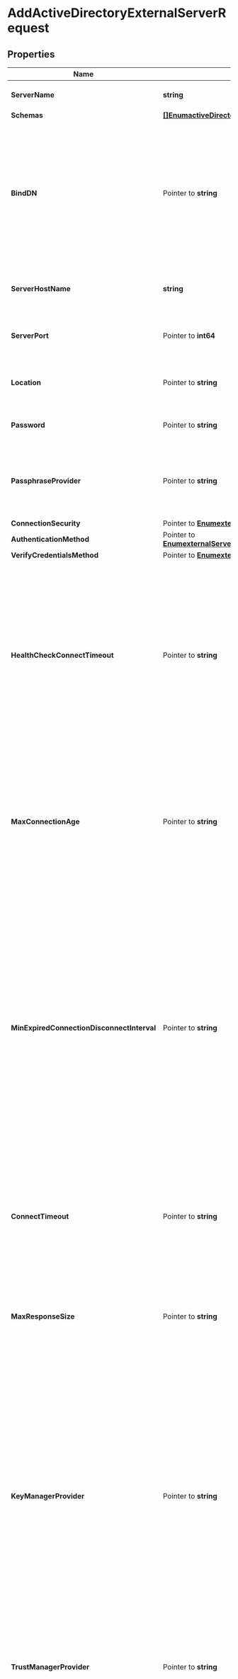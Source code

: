 # AddActiveDirectoryExternalServerRequest

## Properties

Name | Type | Description | Notes
------------ | ------------- | ------------- | -------------
**ServerName** | **string** | Name of the new External Server | 
**Schemas** | [**[]EnumactiveDirectoryExternalServerSchemaUrn**](EnumactiveDirectoryExternalServerSchemaUrn.md) |  | 
**BindDN** | Pointer to **string** | The DN to use to bind to the target LDAP server if simple authentication is required. The authentication identity can also be specified in User-Principal-Name (UPN) format. | [optional] 
**ServerHostName** | **string** | The host name or IP address of the target LDAP server. | 
**ServerPort** | Pointer to **int64** | The port number on which the server listens for requests. | [optional] 
**Location** | Pointer to **string** | Specifies the location for the LDAP External Server. | [optional] 
**Password** | Pointer to **string** | The login password for the specified user. | [optional] 
**PassphraseProvider** | Pointer to **string** | The passphrase provider to use to obtain the login password for the specified user. | [optional] 
**ConnectionSecurity** | Pointer to [**EnumexternalServerConnectionSecurityProp**](EnumexternalServerConnectionSecurityProp.md) |  | [optional] 
**AuthenticationMethod** | Pointer to [**EnumexternalServerActiveDirectoryAuthenticationMethodProp**](EnumexternalServerActiveDirectoryAuthenticationMethodProp.md) |  | [optional] 
**VerifyCredentialsMethod** | Pointer to [**EnumexternalServerVerifyCredentialsMethodProp**](EnumexternalServerVerifyCredentialsMethodProp.md) |  | [optional] 
**HealthCheckConnectTimeout** | Pointer to **string** | Specifies the maximum length of time to wait for a connection to be established for the purpose of performing a health check. If the connection cannot be established within this length of time, the server will be classified as unavailable. | [optional] 
**MaxConnectionAge** | Pointer to **string** | Specifies the maximum length of time that connections to this server should be allowed to remain established before being closed and replaced with newly-established connections. | [optional] 
**MinExpiredConnectionDisconnectInterval** | Pointer to **string** | Specifies the minimum length of time that should pass between connection closures as a result of the connections being established for longer than the maximum connection age. This may help avoid cases in which a large number of connections are closed and re-established in a short period of time because of the maximum connection age. | [optional] 
**ConnectTimeout** | Pointer to **string** | Specifies the maximum length of time to wait for a connection to be established before giving up and considering the server unavailable. | [optional] 
**MaxResponseSize** | Pointer to **string** | Specifies the maximum response size that should be supported for messages received from the LDAP external server. | [optional] 
**KeyManagerProvider** | Pointer to **string** | The key manager provider to use if SSL or StartTLS is to be used for connection-level security. When specifying a value for this property (except when using the Null key manager provider) you must ensure that the external server trusts this server&#39;s public certificate by adding this server&#39;s public certificate to the external server&#39;s trust store. | [optional] 
**TrustManagerProvider** | Pointer to **string** | The trust manager provider to use if SSL or StartTLS is to be used for connection-level security. | [optional] 
**InitialConnections** | Pointer to **int64** | The number of connections to initially establish to the LDAP external server. A value of zero indicates that the number of connections should be dynamically based on the number of available worker threads. This will be ignored when using a thread-local connection pool. | [optional] 
**MaxConnections** | Pointer to **int64** | The maximum number of concurrent connections to maintain for the LDAP external server. A value of zero indicates that the number of connections should be dynamically based on the number of available worker threads. This will be ignored when using a thread-local connection pool. | [optional] 
**DefunctConnectionResultCode** | Pointer to [**[]EnumexternalServerDefunctConnectionResultCodeProp**](EnumexternalServerDefunctConnectionResultCodeProp.md) |  | [optional] 
**AbandonOnTimeout** | Pointer to **bool** | Indicates whether to send an abandon request for an operation for which a response timeout is encountered. A request which has timed out on one server may be retried on another server regardless of whether an abandon request is sent, but if the initial attempt is not abandoned then a long-running operation may unnecessarily continue to consume processing resources on the initial server. | [optional] 
**Description** | Pointer to **string** | A description for this External Server | [optional] 

## Methods

### NewAddActiveDirectoryExternalServerRequest

`func NewAddActiveDirectoryExternalServerRequest(serverName string, schemas []EnumactiveDirectoryExternalServerSchemaUrn, serverHostName string, ) *AddActiveDirectoryExternalServerRequest`

NewAddActiveDirectoryExternalServerRequest instantiates a new AddActiveDirectoryExternalServerRequest object
This constructor will assign default values to properties that have it defined,
and makes sure properties required by API are set, but the set of arguments
will change when the set of required properties is changed

### NewAddActiveDirectoryExternalServerRequestWithDefaults

`func NewAddActiveDirectoryExternalServerRequestWithDefaults() *AddActiveDirectoryExternalServerRequest`

NewAddActiveDirectoryExternalServerRequestWithDefaults instantiates a new AddActiveDirectoryExternalServerRequest object
This constructor will only assign default values to properties that have it defined,
but it doesn't guarantee that properties required by API are set

### GetServerName

`func (o *AddActiveDirectoryExternalServerRequest) GetServerName() string`

GetServerName returns the ServerName field if non-nil, zero value otherwise.

### GetServerNameOk

`func (o *AddActiveDirectoryExternalServerRequest) GetServerNameOk() (*string, bool)`

GetServerNameOk returns a tuple with the ServerName field if it's non-nil, zero value otherwise
and a boolean to check if the value has been set.

### SetServerName

`func (o *AddActiveDirectoryExternalServerRequest) SetServerName(v string)`

SetServerName sets ServerName field to given value.


### GetSchemas

`func (o *AddActiveDirectoryExternalServerRequest) GetSchemas() []EnumactiveDirectoryExternalServerSchemaUrn`

GetSchemas returns the Schemas field if non-nil, zero value otherwise.

### GetSchemasOk

`func (o *AddActiveDirectoryExternalServerRequest) GetSchemasOk() (*[]EnumactiveDirectoryExternalServerSchemaUrn, bool)`

GetSchemasOk returns a tuple with the Schemas field if it's non-nil, zero value otherwise
and a boolean to check if the value has been set.

### SetSchemas

`func (o *AddActiveDirectoryExternalServerRequest) SetSchemas(v []EnumactiveDirectoryExternalServerSchemaUrn)`

SetSchemas sets Schemas field to given value.


### GetBindDN

`func (o *AddActiveDirectoryExternalServerRequest) GetBindDN() string`

GetBindDN returns the BindDN field if non-nil, zero value otherwise.

### GetBindDNOk

`func (o *AddActiveDirectoryExternalServerRequest) GetBindDNOk() (*string, bool)`

GetBindDNOk returns a tuple with the BindDN field if it's non-nil, zero value otherwise
and a boolean to check if the value has been set.

### SetBindDN

`func (o *AddActiveDirectoryExternalServerRequest) SetBindDN(v string)`

SetBindDN sets BindDN field to given value.

### HasBindDN

`func (o *AddActiveDirectoryExternalServerRequest) HasBindDN() bool`

HasBindDN returns a boolean if a field has been set.

### GetServerHostName

`func (o *AddActiveDirectoryExternalServerRequest) GetServerHostName() string`

GetServerHostName returns the ServerHostName field if non-nil, zero value otherwise.

### GetServerHostNameOk

`func (o *AddActiveDirectoryExternalServerRequest) GetServerHostNameOk() (*string, bool)`

GetServerHostNameOk returns a tuple with the ServerHostName field if it's non-nil, zero value otherwise
and a boolean to check if the value has been set.

### SetServerHostName

`func (o *AddActiveDirectoryExternalServerRequest) SetServerHostName(v string)`

SetServerHostName sets ServerHostName field to given value.


### GetServerPort

`func (o *AddActiveDirectoryExternalServerRequest) GetServerPort() int64`

GetServerPort returns the ServerPort field if non-nil, zero value otherwise.

### GetServerPortOk

`func (o *AddActiveDirectoryExternalServerRequest) GetServerPortOk() (*int64, bool)`

GetServerPortOk returns a tuple with the ServerPort field if it's non-nil, zero value otherwise
and a boolean to check if the value has been set.

### SetServerPort

`func (o *AddActiveDirectoryExternalServerRequest) SetServerPort(v int64)`

SetServerPort sets ServerPort field to given value.

### HasServerPort

`func (o *AddActiveDirectoryExternalServerRequest) HasServerPort() bool`

HasServerPort returns a boolean if a field has been set.

### GetLocation

`func (o *AddActiveDirectoryExternalServerRequest) GetLocation() string`

GetLocation returns the Location field if non-nil, zero value otherwise.

### GetLocationOk

`func (o *AddActiveDirectoryExternalServerRequest) GetLocationOk() (*string, bool)`

GetLocationOk returns a tuple with the Location field if it's non-nil, zero value otherwise
and a boolean to check if the value has been set.

### SetLocation

`func (o *AddActiveDirectoryExternalServerRequest) SetLocation(v string)`

SetLocation sets Location field to given value.

### HasLocation

`func (o *AddActiveDirectoryExternalServerRequest) HasLocation() bool`

HasLocation returns a boolean if a field has been set.

### GetPassword

`func (o *AddActiveDirectoryExternalServerRequest) GetPassword() string`

GetPassword returns the Password field if non-nil, zero value otherwise.

### GetPasswordOk

`func (o *AddActiveDirectoryExternalServerRequest) GetPasswordOk() (*string, bool)`

GetPasswordOk returns a tuple with the Password field if it's non-nil, zero value otherwise
and a boolean to check if the value has been set.

### SetPassword

`func (o *AddActiveDirectoryExternalServerRequest) SetPassword(v string)`

SetPassword sets Password field to given value.

### HasPassword

`func (o *AddActiveDirectoryExternalServerRequest) HasPassword() bool`

HasPassword returns a boolean if a field has been set.

### GetPassphraseProvider

`func (o *AddActiveDirectoryExternalServerRequest) GetPassphraseProvider() string`

GetPassphraseProvider returns the PassphraseProvider field if non-nil, zero value otherwise.

### GetPassphraseProviderOk

`func (o *AddActiveDirectoryExternalServerRequest) GetPassphraseProviderOk() (*string, bool)`

GetPassphraseProviderOk returns a tuple with the PassphraseProvider field if it's non-nil, zero value otherwise
and a boolean to check if the value has been set.

### SetPassphraseProvider

`func (o *AddActiveDirectoryExternalServerRequest) SetPassphraseProvider(v string)`

SetPassphraseProvider sets PassphraseProvider field to given value.

### HasPassphraseProvider

`func (o *AddActiveDirectoryExternalServerRequest) HasPassphraseProvider() bool`

HasPassphraseProvider returns a boolean if a field has been set.

### GetConnectionSecurity

`func (o *AddActiveDirectoryExternalServerRequest) GetConnectionSecurity() EnumexternalServerConnectionSecurityProp`

GetConnectionSecurity returns the ConnectionSecurity field if non-nil, zero value otherwise.

### GetConnectionSecurityOk

`func (o *AddActiveDirectoryExternalServerRequest) GetConnectionSecurityOk() (*EnumexternalServerConnectionSecurityProp, bool)`

GetConnectionSecurityOk returns a tuple with the ConnectionSecurity field if it's non-nil, zero value otherwise
and a boolean to check if the value has been set.

### SetConnectionSecurity

`func (o *AddActiveDirectoryExternalServerRequest) SetConnectionSecurity(v EnumexternalServerConnectionSecurityProp)`

SetConnectionSecurity sets ConnectionSecurity field to given value.

### HasConnectionSecurity

`func (o *AddActiveDirectoryExternalServerRequest) HasConnectionSecurity() bool`

HasConnectionSecurity returns a boolean if a field has been set.

### GetAuthenticationMethod

`func (o *AddActiveDirectoryExternalServerRequest) GetAuthenticationMethod() EnumexternalServerActiveDirectoryAuthenticationMethodProp`

GetAuthenticationMethod returns the AuthenticationMethod field if non-nil, zero value otherwise.

### GetAuthenticationMethodOk

`func (o *AddActiveDirectoryExternalServerRequest) GetAuthenticationMethodOk() (*EnumexternalServerActiveDirectoryAuthenticationMethodProp, bool)`

GetAuthenticationMethodOk returns a tuple with the AuthenticationMethod field if it's non-nil, zero value otherwise
and a boolean to check if the value has been set.

### SetAuthenticationMethod

`func (o *AddActiveDirectoryExternalServerRequest) SetAuthenticationMethod(v EnumexternalServerActiveDirectoryAuthenticationMethodProp)`

SetAuthenticationMethod sets AuthenticationMethod field to given value.

### HasAuthenticationMethod

`func (o *AddActiveDirectoryExternalServerRequest) HasAuthenticationMethod() bool`

HasAuthenticationMethod returns a boolean if a field has been set.

### GetVerifyCredentialsMethod

`func (o *AddActiveDirectoryExternalServerRequest) GetVerifyCredentialsMethod() EnumexternalServerVerifyCredentialsMethodProp`

GetVerifyCredentialsMethod returns the VerifyCredentialsMethod field if non-nil, zero value otherwise.

### GetVerifyCredentialsMethodOk

`func (o *AddActiveDirectoryExternalServerRequest) GetVerifyCredentialsMethodOk() (*EnumexternalServerVerifyCredentialsMethodProp, bool)`

GetVerifyCredentialsMethodOk returns a tuple with the VerifyCredentialsMethod field if it's non-nil, zero value otherwise
and a boolean to check if the value has been set.

### SetVerifyCredentialsMethod

`func (o *AddActiveDirectoryExternalServerRequest) SetVerifyCredentialsMethod(v EnumexternalServerVerifyCredentialsMethodProp)`

SetVerifyCredentialsMethod sets VerifyCredentialsMethod field to given value.

### HasVerifyCredentialsMethod

`func (o *AddActiveDirectoryExternalServerRequest) HasVerifyCredentialsMethod() bool`

HasVerifyCredentialsMethod returns a boolean if a field has been set.

### GetHealthCheckConnectTimeout

`func (o *AddActiveDirectoryExternalServerRequest) GetHealthCheckConnectTimeout() string`

GetHealthCheckConnectTimeout returns the HealthCheckConnectTimeout field if non-nil, zero value otherwise.

### GetHealthCheckConnectTimeoutOk

`func (o *AddActiveDirectoryExternalServerRequest) GetHealthCheckConnectTimeoutOk() (*string, bool)`

GetHealthCheckConnectTimeoutOk returns a tuple with the HealthCheckConnectTimeout field if it's non-nil, zero value otherwise
and a boolean to check if the value has been set.

### SetHealthCheckConnectTimeout

`func (o *AddActiveDirectoryExternalServerRequest) SetHealthCheckConnectTimeout(v string)`

SetHealthCheckConnectTimeout sets HealthCheckConnectTimeout field to given value.

### HasHealthCheckConnectTimeout

`func (o *AddActiveDirectoryExternalServerRequest) HasHealthCheckConnectTimeout() bool`

HasHealthCheckConnectTimeout returns a boolean if a field has been set.

### GetMaxConnectionAge

`func (o *AddActiveDirectoryExternalServerRequest) GetMaxConnectionAge() string`

GetMaxConnectionAge returns the MaxConnectionAge field if non-nil, zero value otherwise.

### GetMaxConnectionAgeOk

`func (o *AddActiveDirectoryExternalServerRequest) GetMaxConnectionAgeOk() (*string, bool)`

GetMaxConnectionAgeOk returns a tuple with the MaxConnectionAge field if it's non-nil, zero value otherwise
and a boolean to check if the value has been set.

### SetMaxConnectionAge

`func (o *AddActiveDirectoryExternalServerRequest) SetMaxConnectionAge(v string)`

SetMaxConnectionAge sets MaxConnectionAge field to given value.

### HasMaxConnectionAge

`func (o *AddActiveDirectoryExternalServerRequest) HasMaxConnectionAge() bool`

HasMaxConnectionAge returns a boolean if a field has been set.

### GetMinExpiredConnectionDisconnectInterval

`func (o *AddActiveDirectoryExternalServerRequest) GetMinExpiredConnectionDisconnectInterval() string`

GetMinExpiredConnectionDisconnectInterval returns the MinExpiredConnectionDisconnectInterval field if non-nil, zero value otherwise.

### GetMinExpiredConnectionDisconnectIntervalOk

`func (o *AddActiveDirectoryExternalServerRequest) GetMinExpiredConnectionDisconnectIntervalOk() (*string, bool)`

GetMinExpiredConnectionDisconnectIntervalOk returns a tuple with the MinExpiredConnectionDisconnectInterval field if it's non-nil, zero value otherwise
and a boolean to check if the value has been set.

### SetMinExpiredConnectionDisconnectInterval

`func (o *AddActiveDirectoryExternalServerRequest) SetMinExpiredConnectionDisconnectInterval(v string)`

SetMinExpiredConnectionDisconnectInterval sets MinExpiredConnectionDisconnectInterval field to given value.

### HasMinExpiredConnectionDisconnectInterval

`func (o *AddActiveDirectoryExternalServerRequest) HasMinExpiredConnectionDisconnectInterval() bool`

HasMinExpiredConnectionDisconnectInterval returns a boolean if a field has been set.

### GetConnectTimeout

`func (o *AddActiveDirectoryExternalServerRequest) GetConnectTimeout() string`

GetConnectTimeout returns the ConnectTimeout field if non-nil, zero value otherwise.

### GetConnectTimeoutOk

`func (o *AddActiveDirectoryExternalServerRequest) GetConnectTimeoutOk() (*string, bool)`

GetConnectTimeoutOk returns a tuple with the ConnectTimeout field if it's non-nil, zero value otherwise
and a boolean to check if the value has been set.

### SetConnectTimeout

`func (o *AddActiveDirectoryExternalServerRequest) SetConnectTimeout(v string)`

SetConnectTimeout sets ConnectTimeout field to given value.

### HasConnectTimeout

`func (o *AddActiveDirectoryExternalServerRequest) HasConnectTimeout() bool`

HasConnectTimeout returns a boolean if a field has been set.

### GetMaxResponseSize

`func (o *AddActiveDirectoryExternalServerRequest) GetMaxResponseSize() string`

GetMaxResponseSize returns the MaxResponseSize field if non-nil, zero value otherwise.

### GetMaxResponseSizeOk

`func (o *AddActiveDirectoryExternalServerRequest) GetMaxResponseSizeOk() (*string, bool)`

GetMaxResponseSizeOk returns a tuple with the MaxResponseSize field if it's non-nil, zero value otherwise
and a boolean to check if the value has been set.

### SetMaxResponseSize

`func (o *AddActiveDirectoryExternalServerRequest) SetMaxResponseSize(v string)`

SetMaxResponseSize sets MaxResponseSize field to given value.

### HasMaxResponseSize

`func (o *AddActiveDirectoryExternalServerRequest) HasMaxResponseSize() bool`

HasMaxResponseSize returns a boolean if a field has been set.

### GetKeyManagerProvider

`func (o *AddActiveDirectoryExternalServerRequest) GetKeyManagerProvider() string`

GetKeyManagerProvider returns the KeyManagerProvider field if non-nil, zero value otherwise.

### GetKeyManagerProviderOk

`func (o *AddActiveDirectoryExternalServerRequest) GetKeyManagerProviderOk() (*string, bool)`

GetKeyManagerProviderOk returns a tuple with the KeyManagerProvider field if it's non-nil, zero value otherwise
and a boolean to check if the value has been set.

### SetKeyManagerProvider

`func (o *AddActiveDirectoryExternalServerRequest) SetKeyManagerProvider(v string)`

SetKeyManagerProvider sets KeyManagerProvider field to given value.

### HasKeyManagerProvider

`func (o *AddActiveDirectoryExternalServerRequest) HasKeyManagerProvider() bool`

HasKeyManagerProvider returns a boolean if a field has been set.

### GetTrustManagerProvider

`func (o *AddActiveDirectoryExternalServerRequest) GetTrustManagerProvider() string`

GetTrustManagerProvider returns the TrustManagerProvider field if non-nil, zero value otherwise.

### GetTrustManagerProviderOk

`func (o *AddActiveDirectoryExternalServerRequest) GetTrustManagerProviderOk() (*string, bool)`

GetTrustManagerProviderOk returns a tuple with the TrustManagerProvider field if it's non-nil, zero value otherwise
and a boolean to check if the value has been set.

### SetTrustManagerProvider

`func (o *AddActiveDirectoryExternalServerRequest) SetTrustManagerProvider(v string)`

SetTrustManagerProvider sets TrustManagerProvider field to given value.

### HasTrustManagerProvider

`func (o *AddActiveDirectoryExternalServerRequest) HasTrustManagerProvider() bool`

HasTrustManagerProvider returns a boolean if a field has been set.

### GetInitialConnections

`func (o *AddActiveDirectoryExternalServerRequest) GetInitialConnections() int64`

GetInitialConnections returns the InitialConnections field if non-nil, zero value otherwise.

### GetInitialConnectionsOk

`func (o *AddActiveDirectoryExternalServerRequest) GetInitialConnectionsOk() (*int64, bool)`

GetInitialConnectionsOk returns a tuple with the InitialConnections field if it's non-nil, zero value otherwise
and a boolean to check if the value has been set.

### SetInitialConnections

`func (o *AddActiveDirectoryExternalServerRequest) SetInitialConnections(v int64)`

SetInitialConnections sets InitialConnections field to given value.

### HasInitialConnections

`func (o *AddActiveDirectoryExternalServerRequest) HasInitialConnections() bool`

HasInitialConnections returns a boolean if a field has been set.

### GetMaxConnections

`func (o *AddActiveDirectoryExternalServerRequest) GetMaxConnections() int64`

GetMaxConnections returns the MaxConnections field if non-nil, zero value otherwise.

### GetMaxConnectionsOk

`func (o *AddActiveDirectoryExternalServerRequest) GetMaxConnectionsOk() (*int64, bool)`

GetMaxConnectionsOk returns a tuple with the MaxConnections field if it's non-nil, zero value otherwise
and a boolean to check if the value has been set.

### SetMaxConnections

`func (o *AddActiveDirectoryExternalServerRequest) SetMaxConnections(v int64)`

SetMaxConnections sets MaxConnections field to given value.

### HasMaxConnections

`func (o *AddActiveDirectoryExternalServerRequest) HasMaxConnections() bool`

HasMaxConnections returns a boolean if a field has been set.

### GetDefunctConnectionResultCode

`func (o *AddActiveDirectoryExternalServerRequest) GetDefunctConnectionResultCode() []EnumexternalServerDefunctConnectionResultCodeProp`

GetDefunctConnectionResultCode returns the DefunctConnectionResultCode field if non-nil, zero value otherwise.

### GetDefunctConnectionResultCodeOk

`func (o *AddActiveDirectoryExternalServerRequest) GetDefunctConnectionResultCodeOk() (*[]EnumexternalServerDefunctConnectionResultCodeProp, bool)`

GetDefunctConnectionResultCodeOk returns a tuple with the DefunctConnectionResultCode field if it's non-nil, zero value otherwise
and a boolean to check if the value has been set.

### SetDefunctConnectionResultCode

`func (o *AddActiveDirectoryExternalServerRequest) SetDefunctConnectionResultCode(v []EnumexternalServerDefunctConnectionResultCodeProp)`

SetDefunctConnectionResultCode sets DefunctConnectionResultCode field to given value.

### HasDefunctConnectionResultCode

`func (o *AddActiveDirectoryExternalServerRequest) HasDefunctConnectionResultCode() bool`

HasDefunctConnectionResultCode returns a boolean if a field has been set.

### GetAbandonOnTimeout

`func (o *AddActiveDirectoryExternalServerRequest) GetAbandonOnTimeout() bool`

GetAbandonOnTimeout returns the AbandonOnTimeout field if non-nil, zero value otherwise.

### GetAbandonOnTimeoutOk

`func (o *AddActiveDirectoryExternalServerRequest) GetAbandonOnTimeoutOk() (*bool, bool)`

GetAbandonOnTimeoutOk returns a tuple with the AbandonOnTimeout field if it's non-nil, zero value otherwise
and a boolean to check if the value has been set.

### SetAbandonOnTimeout

`func (o *AddActiveDirectoryExternalServerRequest) SetAbandonOnTimeout(v bool)`

SetAbandonOnTimeout sets AbandonOnTimeout field to given value.

### HasAbandonOnTimeout

`func (o *AddActiveDirectoryExternalServerRequest) HasAbandonOnTimeout() bool`

HasAbandonOnTimeout returns a boolean if a field has been set.

### GetDescription

`func (o *AddActiveDirectoryExternalServerRequest) GetDescription() string`

GetDescription returns the Description field if non-nil, zero value otherwise.

### GetDescriptionOk

`func (o *AddActiveDirectoryExternalServerRequest) GetDescriptionOk() (*string, bool)`

GetDescriptionOk returns a tuple with the Description field if it's non-nil, zero value otherwise
and a boolean to check if the value has been set.

### SetDescription

`func (o *AddActiveDirectoryExternalServerRequest) SetDescription(v string)`

SetDescription sets Description field to given value.

### HasDescription

`func (o *AddActiveDirectoryExternalServerRequest) HasDescription() bool`

HasDescription returns a boolean if a field has been set.


[[Back to Model list]](../README.md#documentation-for-models) [[Back to API list]](../README.md#documentation-for-api-endpoints) [[Back to README]](../README.md)


